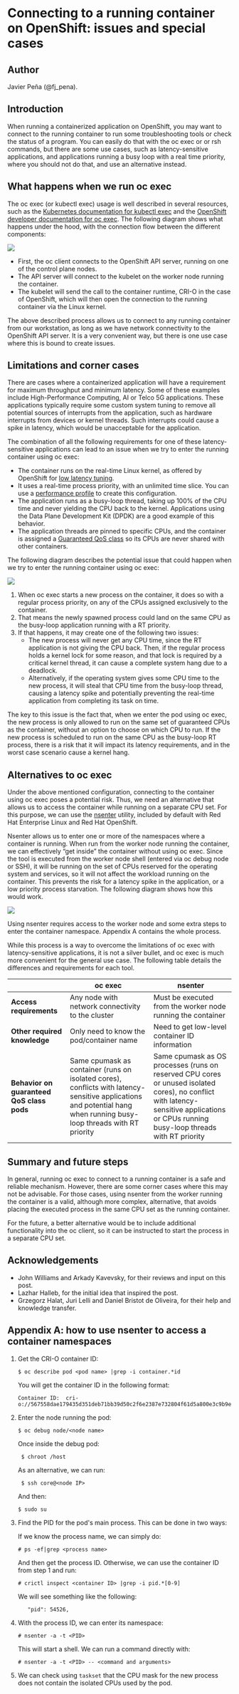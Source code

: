 # Connecting to a running container on OpenShift: issues and special cases

## Author
Javier Peña (@fj_pena).

## Introduction

When running a containerized application on OpenShift, you may want to connect to the running container to run some troubleshooting tools or check the status of a program. You can easily do that with the oc exec or or rsh commands, but there are some use cases, such as latency-sensitive applications, and applications running a busy loop with a real time priority, where you should not do that, and use an alternative instead.

## What happens when we run oc exec

The oc exec (or kubectl exec) usage is well described in several resources, such as the [Kubernetes documentation for kubectl exec](https://kubernetes.io/docs/tasks/debug/debug-application/get-shell-running-container/) and the [OpenShift developer documentation for oc exec](https://docs.openshift.com/container-platform/4.11/nodes/containers/nodes-containers-remote-commands.html). The following diagram shows what happens under the hood, with the connection flow between the different components:

<img src="https://raw.githubusercontent.com/javierpena/blogposts/main/oc exec vs nsenter/images/oc exec workflow.png">

- First, the oc client connects to the OpenShift API server, running on one of the control plane nodes.
- The API server will connect to the kubelet on the worker node running the container.
- The kubelet will send the call to the container runtime, CRI-O in the case of OpenShift, which will then open the connection to the running container via the Linux kernel.

The above described process allows us to connect to any running container from our workstation, as long as we have network connectivity to the OpenShift API server. It is a very convenient way, but there is one use case where this is bound to create issues.

## Limitations and corner cases

There are cases where a containerized application will have a requirement for maximum throughput and minimum latency. Some of these examples include High-Performance Computing, AI or Telco 5G applications. These applications typically require some custom system tuning to remove all potential sources of interrupts from the application, such as hardware interrupts from devices or kernel threads. Such interrupts could cause a spike in latency, which would be unacceptable for the application.

The combination of all the following requirements for one of these latency-sensitive applications can lead to an issue when we try to enter the running container using oc exec:

- The container runs on the real-time Linux kernel, as offered by OpenShift for [low latency tuning](https://docs.openshift.com/container-platform/4.11/scalability_and_performance/cnf-low-latency-tuning.html#cnf-provisioning-real-time-and-low-latency-workloads_cnf-master).
- It uses a real-time process priority, with an unlimited time slice. You can use a [performance profile](https://docs.openshift.com/container-platform/4.11/scalability_and_performance/cnf-low-latency-tuning.html#cnf-tuning-nodes-for-low-latency-via-performanceprofile_cnf-master) to create this configuration.
- The application runs as a busy-loop thread, taking up 100% of the CPU time and never yielding the CPU back to the kernel. Applications using the Data Plane Development Kit (DPDK) are a good example of this behavior.
- The application threads are pinned to specific CPUs, and the container is assigned a [Guaranteed QoS class](https://docs.openshift.com/container-platform/4.11/scalability_and_performance/cnf-low-latency-tuning.html#node-tuning-operator-creating-pod-with-guaranteed-qos-class_cnf-master) so its CPUs are never shared with other containers.

The following diagram describes the potential issue that could happen when we try to enter the running container using oc exec:

<img src="https://raw.githubusercontent.com/javierpena/blogposts/main/oc exec vs nsenter/images/oc exec issue with busy-loop RT prio.png">

1. When oc exec starts a new process on the container, it does so with a regular process priority, on any of the CPUs assigned exclusively to the container.
2. That means the newly spawned process could land on the same CPU as the busy-loop application running with a RT priority.
3. If that happens, it may create one of the following two issues:
   - The new process will never get any CPU time, since the RT application is not giving the CPU back. Then, if the regular process holds a kernel lock for some reason, and that lock is required by a critical kernel thread, it can cause a complete system hang due to a deadlock.
   - Alternatively, if the operating system gives some CPU time to the new process, it will steal that CPU time from the busy-loop thread, causing a latency spike and potentially preventing the real-time application from completing its task on time.

The key to this issue is the fact that, when we enter the pod using oc exec, the new process is only allowed to run on the same set of guaranteed CPUs as the container, without an option to choose on which CPU to run. If the new process is scheduled to run on the same CPU as the busy-loop RT process, there is a risk that it will impact its latency requirements, and in the worst case scenario cause a kernel hang.

## Alternatives to oc exec

Under the above mentioned configuration, connecting to the container using oc exec poses a potential risk. Thus, we need an alternative that allows us to access the container while running on a separate CPU set. For this purpose, we can use the [nsenter](https://www.redhat.com/sysadmin/container-namespaces-nsenter) utility, included by default with Red Hat Enterprise Linux and Red Hat OpenShift. 

Nsenter allows us to enter one or more of the namespaces where a container is running. When run from the worker node running the container, we can effectively “get inside” the container without using oc exec. Since the tool is executed from the worker node shell (entered via oc debug node or SSH), it will be running on the set of CPUs reserved for the operating system and services, so it will not affect the workload running on the container. This prevents the risk for a latency spike in the application, or a low priority process starvation. The following diagram shows how this would work.

<img src="https://raw.githubusercontent.com/javierpena/blogposts/main/oc exec vs nsenter/images/nsenter with busy-loop RT prio.png">

Using nsenter requires access to the worker node and some extra steps to enter the container namespace. Appendix A contains the whole process.

While this process is a way to overcome the limitations of oc exec with latency-sensitive applications, it is not a silver bullet, and oc exec is much more convenient for the general use case. The following table details the differences and requirements for each tool.

|      | oc exec | nsenter |
| ---- | ------- | ------- |
| **Access requirements** | Any node with network connectivity to the cluster | Must be executed from the worker node running the container |
| **Other required knowledge** | Only need to know the pod/container name | Need to get low-level container ID information |
| **Behavior on guaranteed QoS class pods** | Same cpumask as container (runs on isolated cores), conflicts with latency-sensitive applications and potential hang when running busy-loop threads with RT priority | Same cpumask as OS processes (runs on reserved CPU cores or unused isolated cores), no conflict with latency-sensitive applications or CPUs running busy-loop threads with RT priority |
 
## Summary and future steps

In general, running oc exec to connect to a running container is a safe and reliable mechanism. However, there are some corner cases where this may not be advisable. For those cases, using nsenter from the worker running the container is a valid, although more complex, alternative, that avoids placing the executed process in the same CPU set as the running container.

For the future, a better alternative would be to include additional functionality into the oc client, so it can be instructed to start the process in a separate CPU set.

## Acknowledgements

- John Williams and Arkady Kavevsky, for their reviews and input on this post.
- Lazhar Halleb, for the initial idea that inspired the post.
- Grzegorz Halat, Juri Lelli and Daniel Bristot de Oliveira, for their help and knowledge transfer.

## Appendix A: how to use nsenter to access a container namespaces

1. Get the CRI-O container ID:
   ```
   $ oc describe pod <pod name> |grep -i container.*id
   ```

   You will get the container ID in the following format:
   ```
   Container ID:  cri-o://567558dae179435d351deb71bb39d50c2f6e2387e732804f61d5a800e3c9b9ee
   ```

2. Enter the node running the pod:
   ```
   $ oc debug node/<node name>
   ``` 

   Once inside the debug pod:
   ```
    $ chroot /host
   ```
   
   As an alternative, we can run:
   ```
    $ ssh core@<node IP>
   ```

   And then:
   ```
   $ sudo su
   ```

3. Find the PID for the pod's main process. This can be done in two ways:

   If we know the process name, we can simply do:
   ```
   # ps -ef|grep <process name>
   ```    

   And then get the process ID. Otherwise, we can use the container ID from step 1 and run:
   ```        
   # crictl inspect <container ID> |grep -i pid.*[0-9]
   ```

   We will see something like the following:
   ```
      "pid": 54526,
   ```

4. With the process ID, we can enter its namespace:
   ```
   # nsenter -a -t <PID>
   ```

   This will start a shell. We can run a command directly with:
   ```
   # nsenter -a -t <PID> -- <command and arguments>
   ```

5. We can check using `taskset` that the CPU mask for the new process does not contain the isolated CPUs used by the pod.
